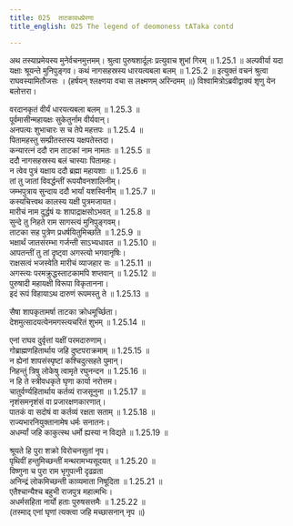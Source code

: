 ```yaml
---
title: 025  ताटकावधप्रेरणा
title_english: 025 The legend of deomoness tATaka contd

---
```

<div class="audioEmbed"  caption="श्रीराम-हरिसीताराममूर्ति-घनपाठिभ्यां वचनम्" src="https://archive.org/download/Ramayana-recitation-Sriram-harisItArAmamUrti-Ghanapaati-v2/Kanda_1/Kanda_1_BK-025-ThaataKaavadha_Preranaa.mp3"></div>
अथ तस्याप्रमेयस्य मुनेर्वचनमुत्तमम्।  
श्रुत्वा पुरुषशार्दूलः प्रत्युवाच शुभां गिरम् ॥ 1.25.1 ॥   
अल्पवीर्या यदा यक्षाः श्रूयन्ते मुनिपुङ्गव।  
कथं नागसहस्रस्य धारयत्यबला बलम् ॥ 1.25.2 ॥   
इत्युक्तं वचनं श्रुत्वा राघवस्यामितौजसः ।  
(हर्षयन् श्लक्ष्णया वचा स लक्ष्मणम् अरिन्दमम् ॥)  
विश्वामित्रोऽब्रवीद्वाक्यं शृणु येन बलोत्तरा।  

वरदानकृतं वीर्यं धारयत्यबला बलम् ॥ 1.25.3 ॥   
पूर्वमासीन्महायक्षः सुकेतुर्नाम वीर्यवान्।  
अनपत्यः शुभाचारः स च तेपे महत्तपः ॥ 1.25.4 ॥   
पितामहस्तु सम्प्रीतस्तस्य यक्षपतेस्तदा।  
कन्यारत्नं ददौ राम ताटकां नाम नामतः ॥ 1.25.5 ॥   
ददौ नागसहस्रस्य बलं चास्याः पितामहः।  
न त्वेव पुत्रं यक्षाय ददौ ब्रह्मा महायशाः ॥ 1.25.6 ॥   
तां तु जातां विवर्द्धन्तीं रूपयौवनशालिनीम्।  
जम्भपुत्राय सुन्दाय ददौ भार्यां यशस्विनीम् ॥ 1.25.7 ॥   
कस्यचित्त्वथ कालस्य यक्षी पुत्रमजायत।  
मारीचं नाम दुर्द्धषं यः शापाद्राक्षसोऽभवत् ॥ 1.25.8 ॥   
सुन्दे तु निहते राम सागस्त्यं मुनिपुङ्गवम्।  
ताटका सह पुत्रेण प्रधर्षयितुमिच्छति ॥ 1.25.9 ॥   
भक्षार्थं जातसंरम्भा गर्जन्ती साऽभ्यधावत ॥ 1.25.10 ॥   
आपतन्तीं तु तां दृष्ट्वा अगस्त्यो भगवानृषिः।  
राक्षसत्वं भजस्वेति मारीचं व्याजहार सः ॥ 1.25.11 ॥   
अगस्त्यः परमक्रुद्धस्ताटकामपि शप्तवान् ॥ 1.25.12 ॥   
पुरुषादी महायक्षी विरूपा विकृतानना।  
इदं रूपं विहायाऽथ दारुणं रूपमस्तु ते ॥ 1.25.13 ॥   

सैषा शापकृतामर्षा ताटका क्रोधमूर्च्छिता।  
देशमुत्सादयत्येनमगस्त्यचरितं शुभम् ॥ 1.25.14 ॥   

एनां राघव दुर्वृत्तां यक्षीं परमदारुणाम्।  
गोब्राह्मणहितार्थाय जहि दुष्टपराक्रमाम् ॥ 1.25.15 ॥   
न ह्येनां शापसंस्पृष्टां कश्चिदुत्सहते पुमान्।  
निहन्तुं त्रिषु लोकेषु त्वामृते रघुनन्दन ॥ 1.25.16 ॥   
न हि ते स्त्रीवधकृते घृणा कार्या नरोत्तम।  
चातुर्वर्ण्यहितार्थाय कर्तव्यं राजसूनुना ॥ 1.25.17 ॥   
नृशंसमनृशंसं वा प्रजारक्षणकारणात्।  
पातकं वा सदोषं वा कर्तव्यं रक्षता सताम् ॥ 1.25.18 ॥   
राज्यभारनियुक्तानामेष धर्मः सनातनः।  
अधर्म्यां जहि काकुत्स्थ धर्मो ह्यस्या न विद्यते ॥ 1.25.19 ॥   

श्रूयते हि पुरा शक्रो विरोचनसुतां नृप।  
पृथिवीं हन्तुमिच्छन्तीं मन्थरामभ्यसूदयत् ॥ 1.25.20 ॥   
विष्णुना च पुरा राम भृगुपत्नी दृढव्रता  
अनिन्द्रं लोकमिच्छन्ती काव्यमाता निषूदिता ॥ 1.25.21 ॥   
एतैश्चान्यैश्च बहुभी राजपुत्र महात्मभिः।  
अधर्मसहिता नार्यो हताः पुरुषसत्तमैः ॥ 1.25.22 ॥   
(तस्माद् एनां घृणां त्यक्त्वा जहि मच्छासनान् नृप ॥)